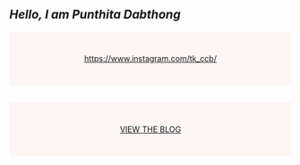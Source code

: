 ## ***Hello, I am Punthita Dabthong***
<div style="background-color:rgba(255, 99, 82, 0.0470588); text-align:center; vertical-align: middle; padding:40px 0;">
<a href="Instagram">https://www.instagram.com/tk_ccb/</a>
</div>

<div style="background-color:rgba(255, 99, 82, 0.0470588); text-align:center; vertical-align: middle; padding:40px 0; margin-top:30px">
<a href="/blog">VIEW THE BLOG</a>
</div>